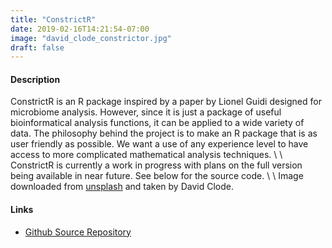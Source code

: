 ```yaml
---
title: "ConstrictR"
date: 2019-02-16T14:21:54-07:00
image: "david_clode_constrictor.jpg"
draft: false
---
```

#### Description

ConstrictR is an R package inspired by a paper by Lionel Guidi designed for microbiome analysis. However, since it is just a package of useful bioinformatical analysis functions, it can be applied to a wide variety of data. The philosophy behind the project is to make an R package that is as user friendly as possible. We want a use of any experience level to have access to more complicated mathematical analysis techniques. \\
\\
ConstrictR is currently a work in progress with plans on the full version being available in near future. See below for the source code. \\
\\
Image downloaded from [unsplash](https://unsplash.com/photos/4_LTR48NBYQ) and taken by David Clode.

#### Links
  * [Github Source Repository](https://github.com/cnegrich/ConstrictR)
